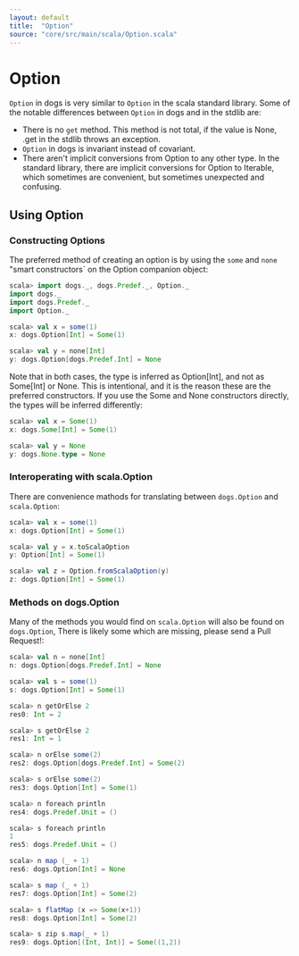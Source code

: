 ```yaml
---
layout: default
title:  "Option"
source: "core/src/main/scala/Option.scala"
---
```

# Option

`Option` in dogs is very similar to `Option` in the scala standard library. Some of the notable differences between `Option` in dogs and in the stdlib are:

- There is no `get` method.  This method is not total, if the value is
  None, .get in the stdlib throws an exception.
- `Option` in dogs is invariant instead of covariant.
- There aren't implicit conversions from Option to any other type. In
  the standard library, there are implicit conversions for Option to
  Iterable, which sometimes are convenient, but sometimes unexpected
  and confusing.


## Using Option

### Constructing Options

The preferred method of creating an option is by using the `some` and `none` "smart constructors` on the Option companion object:

```scala
scala> import dogs._, dogs.Predef._, Option._
import dogs._
import dogs.Predef._
import Option._

scala> val x = some(1)
x: dogs.Option[Int] = Some(1)

scala> val y = none[Int]
y: dogs.Option[dogs.Predef.Int] = None
```

Note that in both cases, the type is inferred as Option[Int], and not
as Some[Int] or None. This is intentional, and it is the reason
these are the preferred constructors. If you use the Some and None
constructors directly, the types will be inferred differently:

```scala
scala> val x = Some(1)
x: dogs.Some[Int] = Some(1)

scala> val y = None
y: dogs.None.type = None
```

### Interoperating with scala.Option

There are convenience mathods for translating between `dogs.Option` and `scala.Option`:

```scala
scala> val x = some(1)
x: dogs.Option[Int] = Some(1)

scala> val y = x.toScalaOption
y: Option[Int] = Some(1)

scala> val z = Option.fromScalaOption(y)
z: dogs.Option[Int] = Some(1)
```

### Methods on dogs.Option

Many of the methods you would find on `scala.Option` will also be
found on `dogs.Option`, There is likely some which are missing, please
send a Pull Request!:

```scala
scala> val n = none[Int]
n: dogs.Option[dogs.Predef.Int] = None

scala> val s = some(1)
s: dogs.Option[Int] = Some(1)

scala> n getOrElse 2
res0: Int = 2

scala> s getOrElse 2
res1: Int = 1

scala> n orElse some(2)
res2: dogs.Option[dogs.Predef.Int] = Some(2)

scala> s orElse some(2)
res3: dogs.Option[Int] = Some(1)

scala> n foreach println
res4: dogs.Predef.Unit = ()

scala> s foreach println
1
res5: dogs.Predef.Unit = ()

scala> n map (_ + 1)
res6: dogs.Option[Int] = None

scala> s map (_ + 1)
res7: dogs.Option[Int] = Some(2)

scala> s flatMap (x => Some(x+1))
res8: dogs.Option[Int] = Some(2)

scala> s zip s.map(_ + 1)
res9: dogs.Option[(Int, Int)] = Some((1,2))
```
